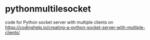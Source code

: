 # pythonmultilesocket

code for Python socket server with multiple clients on https://codinghelp.io/creating-a-python-socket-server-with-multiple-clients/
